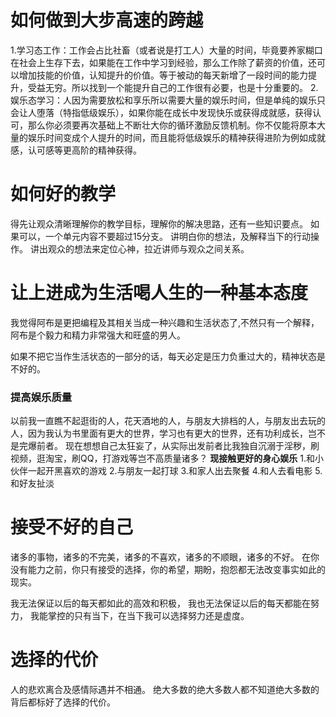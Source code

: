 # 如何做到大步高速的跨越
1.学习态工作：工作会占比社畜（或者说是打工人）大量的时间，毕竟要养家糊口在社会上生存下去，如果能在工作中学习到经验，那么工作除了薪资的价值，还可以增加技能的价值，认知提升的价值。等于被动的每天新增了一段时间的能力提升，受益无穷。所以找到一个能提升自己的工作很有必要，也是十分重要的。
2.娱乐态学习：人因为需要放松和享乐所以需要大量的娱乐时间，但是单纯的娱乐只会让人堕落（特指低级娱乐），如果你能在成长中发现快乐或获得成就感，获得认可，那么你必须要再次基础上不断壮大你的循环激励反馈机制。你不仅能将原本大量的娱乐时间变成个人提升的时间，而且能将低级娱乐的精神获得进阶为例如成就感，认可感等更高阶的精神获得。

# 如何好的教学
得先让观众清晰理解你的教学目标，理解你的解决思路，还有一些知识要点。
如果可以，一个单元内容不要超过15分支。
讲明白你的想法，及解释当下的行动操作。
讲出观众的想法来定位心神，拉近讲师与观众之间关系。


# 让上进成为生活喝人生的一种基本态度
我觉得阿布是更把编程及其相关当成一种兴趣和生活状态了,不然只有一个解释，阿布是个毅力和精力非常强大和旺盛的男人。

如果不把它当作生活状态的一部分的话，每天必定是压力负重过大的，精神状态是不好的。

### 提高娱乐质量
以前我一直瞧不起逛街的人，花天酒地的人，与朋友大排档的人，与朋友出去玩的人，因为我认为书里面有更大的世界，学习也有更大的世界，还有功利成长，岂不是完爆前者。
现在想想自己太狂妄了，从实际出发前者比我独自沉溺于淫秽，刷视频，逛淘宝，刷QQ，打游戏等岂不高质量诸多？
    **现接触更好的身心娱乐**
    1.和小伙伴一起开黑喜欢的游戏
    2.与朋友一起打球
    3.和家人出去聚餐
    4.和人去看电影
    5.和好友扯淡

# 接受不好的自己
诸多的事物，诸多的不完美，诸多的不喜欢，诸多的不顺眼，诸多的不好。
在你没有能力之前，你只有接受的选择，你的希望，期盼，抱怨都无法改变事实如此的现实。

我无法保证以后的每天都如此的高效和积极，
我也无法保证以后的每天都能在努力，
我能掌控的只有当下，在当下我可以选择努力还是虚度。

# 选择的代价
人的悲欢离合及感情际遇并不相通。
绝大多数的绝大多数人都不知道绝大多数的背后都标好了选择的代价。